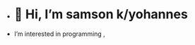 - # 👋 Hi, I’m samson k/yohannes
-  I’m interested in programming ,


<!---
s-a-m77/s-a-m77 is a ✨ special ✨ repository because its `README.md` (this file) appears on your GitHub profile.
You can click the Preview link to take a look at your changes.
--->
